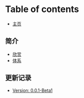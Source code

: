 # Table of contents

* [主页](README.md)

## 简介 <a id="ji"></a>

* [欣赏](ji/xin-shang.md)
* [体系](ji/system.md)

## 更新记录

* [Version: 0.0.1-Beta1](geng-xin-ji-lu/version-0.0.1-beta1.md)

